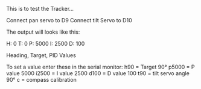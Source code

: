 This is to test the Tracker...

Connect pan servo to D9
Connect tilt Servo to D10

The output will looks like this:

H: 0 T: 0 P: 5000 I: 2500 D: 100

Heading, Target, PID Values

To set a value enter these in the serial monitor:
h90 = Target 90°
p5000 = P value 5000
i2500 = I value 2500
d100 = D value 100
t90 = tilt servo angle 90°
c = compass calibration
